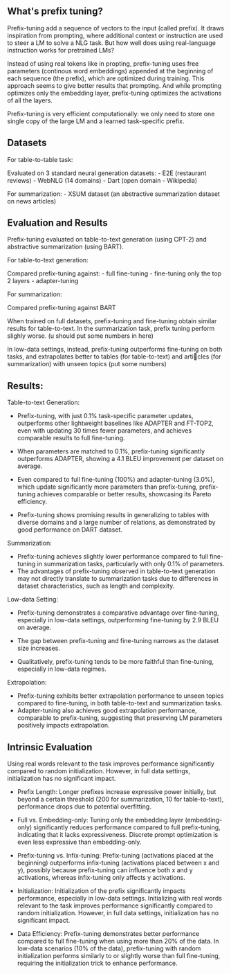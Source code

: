 ## What's prefix tuning?

Prefix-tuning add a sequence of vectors to the input (called prefix). It draws inspiration from prompting, where additional context or instruction are used to steer a LM to solve a NLG task. But how well does using real-language instruction works for pretrained LMs? 

Instead of using real tokens like in propting, prefix-tuning uses free parameters (continous word embeddings) appended at the beginning of each sequence (the prefix), which are optimized during training. This approach seems to give better results that prompting. And while prompting optimizes only the embedding layer, prefix-tuning optimizes the activations of all the layers.

Prefix-tuning is very efficient computationally: we only need to store one single copy of the large LM and a learned task-specific prefix.


## Datasets

For table-to-table task:

Evaluated on 3 standard neural generation datasets:
	- E2E (restaurant reviews)
	- WebNLG (14 domains)
	- Dart (open domain - Wikipedia)

For summarization:
	- XSUM dataset (an abstractive summarization dataset on news articles)

## Evaluation and Results

Prefix-tuning evaluated on table-to-text generation (using CPT-2) and abstractive summarization (using BART).

For table-to-text generation:

Compared prefix-tuning against:
	- full fine-tuning
	- fine-tuning only the top 2 layers
	- adapter-tuning

For summarization:

Compared prefix-tuning against BART

When trained on full datasets, prefix-tuning and fine-tuning obtain similar results for table-to-text. In the summarization task, prefix tuning perform slighly worse. (u should put some numbers in here)

In low-data settings, instead, prefix-tuning outperforms fine-tuning on both tasks, and extrapolates better to tables (for table-to-text) and articles (for summarization) with unseen topics (put some numbers)


## Results:

Table-to-text Generation:

- Prefix-tuning, with just 0.1% task-specific parameter updates, outperforms other lightweight baselines like ADAPTER and FT-TOP2, even with updating 30 times fewer parameters, and achieves comparable results to full fine-tuning.

- When parameters are matched to 0.1%, prefix-tuning significantly outperforms ADAPTER, showing a 4.1 BLEU improvement per dataset on average.
- Even compared to full fine-tuning (100%) and adapter-tuning (3.0%), which update significantly more parameters than prefix-tuning, prefix-tuning achieves comparable or better results, showcasing its Pareto efficiency.
- Prefix-tuning shows promising results in generalizing to tables with diverse domains and a large number of relations, as demonstrated by good performance on DART dataset.

Summarization:

- Prefix-tuning achieves slightly lower performance compared to full fine-tuning in summarization tasks, particularly with only 0.1% of parameters.
- The advantages of prefix-tuning observed in table-to-text generation may not directly translate to summarization tasks due to differences in dataset characteristics, such as length and complexity.

Low-data Setting:

- Prefix-tuning demonstrates a comparative advantage over fine-tuning, especially in low-data settings, outperforming fine-tuning by 2.9 BLEU on average.

- The gap between prefix-tuning and fine-tuning narrows as the dataset size increases.
- Qualitatively, prefix-tuning tends to be more faithful than fine-tuning, especially in low-data regimes.

Extrapolation:

- Prefix-tuning exhibits better extrapolation performance to unseen topics compared to fine-tuning, in both table-to-text and summarization tasks.
- Adapter-tuning also achieves good extrapolation performance, comparable to prefix-tuning, suggesting that preserving LM parameters positively impacts extrapolation.


## Intrinsic Evaluation

Using real words relevant to the task improves performance significantly compared to random initialization. However, in full data settings, initialization has no significant impact.

- Prefix Length: Longer prefixes increase expressive power initially, but beyond a certain threshold (200 for summarization, 10 for table-to-text), performance drops due to potential overfitting.

- Full vs. Embedding-only: Tuning only the embedding layer (embedding-only) significantly reduces performance compared to full prefix-tuning, indicating that it lacks expressiveness. Discrete prompt optimization is even less expressive than embedding-only.

- Prefix-tuning vs. Infix-tuning: Prefix-tuning (activations placed at the beginning) outperforms infix-tuning (activations placed between x and y), possibly because prefix-tuning can influence both x and y activations, whereas infix-tuning only affects y activations.

- Initialization: Initialization of the prefix significantly impacts performance, especially in low-data settings. Initializing with real words relevant to the task improves performance significantly compared to random initialization. However, in full data settings, initialization has no significant impact.

- Data Efficiency: Prefix-tuning demonstrates better performance compared to full fine-tuning when using more than 20% of the data. In low-data scenarios (10% of the data), prefix-tuning with random initialization performs similarly to or slightly worse than full fine-tuning, requiring the initialization trick to enhance performance.
